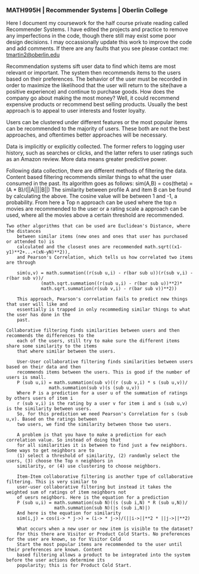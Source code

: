 ### MATH995H | Recommender Systems | Oberlin College

Here I document my coursework for the half course private reading called Recommender Systems. I have edited the projects and practice to remove any imperfections in the code, though there still may exist some poor design decisions. I may occassionally update this work to improve the code and add comments. If there are any faults that you see please contact me: tmartin2@oberlin.edu

Recommendation systems sift user data to find which items are most relevant or important.
  The system then recommends items to the users based on their preferences. The behavior of
	the user must be recorded in order to maximize the likelihood that the user will return to
    the site(have a positive experience) and continue to purchase goods. How does the company
    go about making the most money? Well, it could recommend expensive products or recommend best
    selling products. Usually the best approach is to appeal to user interests and foster loyalty.

 Users can be clustered under different features or the most popular items can be recommended to
	the majority of users. These both are not the best approaches, and oftentimes better approaches
	will be necessary.

 Data is implicitly or explicitly collected. The former refers to logging user history, such as
	searches or clicks, and the latter refers to user ratings such as an Amazon review. More data
	means greater predictive power.

 Following data collection, there are different methods of filtering the data.
	Content based filtering recommends similar things to what the user consumed in the past.
		Its algorithm goes as follows: sim(A,B) = cos(theta) = (A * B)/(||A||||B||)
		The similarity between profile A and item B can be found by calculating the above.
		The cosine value will be between 1 and -1, a probability. From here a Top n approach
		can be used where the top n movies are recommended to the user or a rating scale a
		approach can be used, where all the movies above a certain threshold are recommended.
	
	
	Two other algorithms that can be used are Euclidean's Distance, where the distances
		between similar items (new ones and ones that user has purchased or attended to) is
		calculated and the closest ones are recommended math.sqrt((x1-y1)**2+...+(xN-yN)**2)),
		and Pearson's Correlation, which tells us how correlated two items are through

		sim(u,v) = math.summation((r(sub u,i) - r(bar sub u))(r(sub v,i) - r(bar sub v))/
				 (math.sqrt.summation((r(sub u,i) - r(bar sub u))**2)*
				 math.sqrt.summation(r(sub v,i) - r(bar sub v))**2))

		This approach, Pearson's correlation fails to predict new things that user will like and
		essentially is trapped in only recommeding similar things to what the user has done in the
		past.

	Collaborative filtering finds similarities between users and then recommends the differences to the
		each of the users, still try to make sure the different items share some similarity to the items
		that where similar between the users.

		User-User collaborative filtering finds similarities between users based on their data and then
		recommends items between the users. This is good if the number of users is small.
		P (sub u,i) = math.summation(sub v)((r (sub v,i) * s (sub u,v))/
				    math.summation(sub v)(s (sub u,v))
		Where P is a prediction for a user u of the summation of ratings by others users of item i
		r (sub v,i) is the rating by a user v for item i and s (sub u,v) is the similarity between users.
		So, for this prediction we need Pearson's Correlation for s (sub u,v). Based on the ratings between
		two users, we find the similarity between those two users.

		A problem is that you have to make a prediction for each correlation value. So instead of doing that
		for all similarities it is between to find just a few neighbors. Some ways to get neighbors are to
		(1) select a threshold of similarity, (2) randomly select the users, (3) choose the Top n neighbors in
		similarity, or (4) use clustering to choose neighbors.

		Item-Item collaborative filtering is another type of collaborative filtering. This is very similar to
		user-user collaborative filtering but instead it takes the weighted sum of ratings of item neighbors not
		of uesrs neighbors. Here is the equation for a prediction
		P (sub u,i) = math.summation(sub N)((s (sub i,N) * R (sub u,N))/
				      math.summation(sub N)(|s (sub i,N)|)
		And here is the equation for similarity
		sim(i,j) = cos(i-> * j->) = (i-> * j->)/(||i->||**2 * ||j->||**2)
		
		What occurs when a new user or new item is visible to the dataset?
		For this there are Visitor or Product Cold Starts. No preferences for the user are known, so for Visitor Cold
		Start the most popular items are recommended to the user until their preferences are known. Content
		based filtering allows a product to be integrated into the system before the user actions determine its
		popularity; this is for Product Cold Start.

